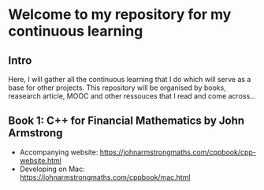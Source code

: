 # Welcome to my repository for my continuous learning 

## Intro
Here, I will gather all the continuous learning that I do which will serve as a base for other projects. 
This repository will be organised by books, reasearch article, MOOC and other ressouces that I read and come across... 

## Book 1: C++ for Financial Mathematics by John Armstrong
- Accompanying website: https://johnarmstrongmaths.com/cppbook/cpp-website.html
- Developing on Mac: https://johnarmstrongmaths.com/cppbook/mac.html
